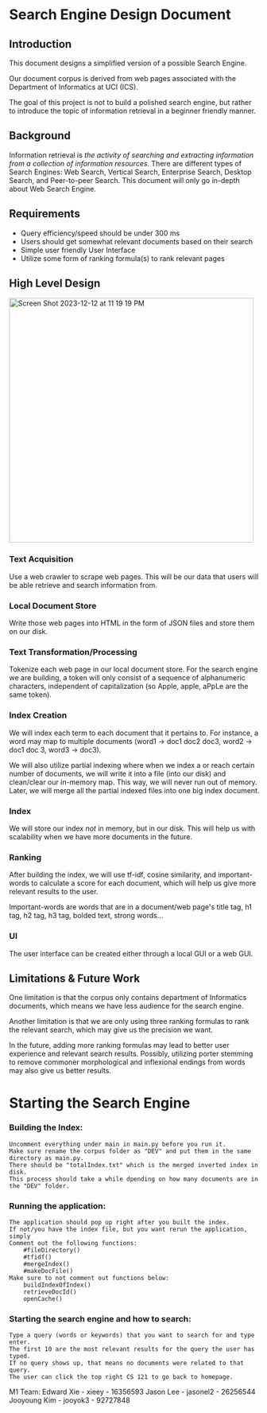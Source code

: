 # Search Engine Design Document

## Introduction

This document designs a simplified version of a possible Search Engine.

Our document corpus is derived from web pages associated with the Department of Informatics at UCI (ICS). 

The goal of this project is not to build a polished search engine, but rather to introduce the topic of information retrieval in a beginner friendly manner. 

## Background

Information retrieval is _the activity of searching and extracting information from a collection of information resources_. There are different types of Search Engines: Web Search, Vertical Search, Enterprise Search, Desktop Search, and Peer-to-peer Search. This document will only go in-depth about Web Search Engine.

## Requirements
- Query efficiency/speed should be under 300 ms
- Users should get somewhat relevant documents based on their search
- Simple user friendly User Interface
- Utilize some form of ranking formula(s) to rank relevant pages

## High Level Design

<img width="492" alt="Screen Shot 2023-12-12 at 11 19 19 PM" src="https://github.com/Jason-Lee3/SearchEngine/assets/110850240/ff1fdcce-78ed-4de5-bbcd-d668a6d8f018">

### Text Acquisition
Use a web crawler to scrape web pages. This will be our data that users will be able retrieve and search information from.

### Local Document Store
Write those web pages into HTML in the form of JSON files and store them on our disk. 

### Text Transformation/Processing
Tokenize each web page in our local document store. For the search engine we are building, a token will only consist of a sequence of alphanumeric characters, independent of capitalization (so Apple, apple, aPpLe are the same token).

### Index Creation
We will index each term to each document that it pertains to. For instance, a word may map to multiple documents (word1 → doc1 doc2 doc3, word2 → doc1 doc 3, word3 → doc3). 

We will also utilize partial indexing where when we index a or reach certain number of documents, we will write it into a file (into our disk) and clean/clear our in-memory map. This way, we will never run out of memory. Later, we will merge all the partial indexed files into one big index document.

### Index
We will store our index _not_ in memory, but in our disk. This will help us with scalability when we have more documents in the future. 

### Ranking
After building the index, we will use tf-idf, cosine similarity, and important-words to calculate a score for each document, which will help us give more relevant results to the user.

Important-words are words that are in a document/web page's title tag, h1 tag, h2 tag, h3 tag, bolded text, strong words...

### UI
The user interface can be created either through a local GUI or a web GUI.

## Limitations & Future Work
One limitation is that the corpus only contains department of Informatics documents, which means we have less audience for the search engine.

Another limitation is that we are only using three ranking formulas to rank the relevant search, which may give us the precision we want.

In the future, adding more ranking formulas may lead to better user experience and relevant search results. Possibly, utilizing porter stemming to remove commoner morphological and inflexional endings from words may also give us better results. 

# Starting the Search Engine

### Building the Index:
    Uncomment everything under main in main.py before you run it.
    Make sure rename the corpus folder as "DEV" and put them in the same directory as main.py.
    There should be "totalIndex.txt" which is the merged inverted index in disk.
    This process should take a while dpending on how many documents are in the "DEV" folder.

### Running the application:
    The application should pop up right after you built the index.
    If not/you have the index file, but you want rerun the application, simply 
    Comment out the following functions:
        #fileDirectory()
        #tfidf()
        #mergeIndex()
        #makeDocFile()
    Make sure to not comment out functions below:
        buildIndexOfIndex()
        retrieveDocId() 
        openCache()

### Starting the search engine and how to search:
    Type a query (words or keywords) that you want to search for and type enter.
    The first 10 are the most relevant results for the query the user has typed.
    If no query shows up, that means no documents were related to that query.
    The user can click the top right CS 121 to go back to homepage.


M1 Team:
Edward Xie - xieey - 16356593
Jason Lee - jasonel2 - 26256544
Jooyoung Kim - jooyok3 - 92727848 
